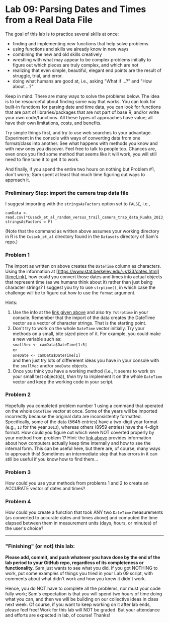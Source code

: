 # Lab 09: Parsing Dates and Times from a Real Data File

The goal of this lab is to practice several skills at once:
+ finding and implementing new functions that help solve problems
+ using functions and skills we already know in new ways
+ combining the new and old skills creatively
+ wrestling with what may appear to be complex problems initially to figure out which pieces are truly complex, and which are not
+ realizing that even simple, beautiful, elegant end points are the result of struggle, trial, and error.
+ doing what humans are good at, i.e., asking "What if ...?" and "How about ...?"


Keep in mind: There are many ways to solve the problems below.  The idea is to be resourceful about finding some way that works.  You can look for built-in functions for parsing date and time data, you can look for functions that are part of libraries/packages that are not part of base R, and/or write your own code/functions.  All these types of approaches have value; all have their own limitations, costs, and benefits.    

Try simple things first, and try to use web searches to your advantage.  Experiment in the console with ways of converting data from one format/class into another.  See what happens with methods you know and with new ones you discover.  Feel free to talk to people too.  Chances are, even once you find some method that seems like it will work, you will still need to fine tune it to get it to work.

And finally, if you spend the entire two hours on nothing but Problem #1, don't worry; Sam spent at least that much time figuring out ways to approach it.

### Preliminary Step: import the camera trap data file
I suggest importing with the `stringsAsFactors` option set to `FALSE`, i.e., 
```
camData <- read.csv("Cusack_et_al_random_versus_trail_camera_trap_data_Ruaha_2013_14.csv", stringsAsFactors = F)
```  
(Note that the command as written above assumes your working directory in R is the `Cusack_et_al` directory found in the `Datasets`  directory of Sam's repo.)

### Problem 1
The import as written on above creates the `DateTime` column as characters.
Using the information at [https://www.stat.berkeley.edu/~s133/dates.html][timeLink], 
how could you convert those dates and times into actual objects that represent time (as we humans think about it)
rather than just being character strings?  I suggest you try to use `strptime()`, 
in which case the challenge will be to figure out how to use the `format` argument.  

Hints:
1. Use the info at the [link given above][timeLink] and also try `?strptime` in your console.  Remember that the import of the data creates the DateTime vector as a vector of character strings.  That is the starting point.
2. Don't try to work on the whole `DateTime` vector initially.  Try your methods on a small, bite sized piece of it.  For example, you could make a new variable such as:  
    `smallVec <- camData$DateTime[1:5]`  
    or  
    `oneDate <- camData$DateTime[1]`  
    and then just try lots of differerent ideas you have in your console with the `smallVec` and/or `oneDate` objects.  
3.  Once you think you have a working method (i.e., it seems to work on your small test object(s)), _then_ try to implement it on the whole `DateTime` vector and keep the working code in your script.

### Problem 2
Hopefully you completed problem number 1 using a command that operated on the
whole `DateTime` vector at once. Some of the years will be imported incorrectly
because the original data are inconsistently formatted.  Specifically, some
of the data (5645 entries) have a two-digit year format (e.g., `13` for the
year `2013`), whereas others (8959 entries) have the 4-digit format.  How could
you figure out which were NOT coverted properly by your method from problem 1?
Hint: the [link above][timeLink] provides information about how computers actually
keep time internally and how to see the internal form.  This can be useful
here, but there are, of course, many ways to approach this!  Sometimes an intermediate
step that has errors in it can still be useful if you know how to find them...


### Problem 3
How could you use your methods from problems 1 and 2 to create an ACCURATE
vector of dates and times?


### Problem 4
How could you create a function that took ANY two `DateTime` measurements (as converted to accurate dates and times above) and
computed the time elapsed between them in measurement units (days, hours, or minutes) of
the user's choice?


<hr>

### "Finishing" (or not) this lab:
**Please add, commit, and push whatever you have done by the end of the lab period to your GitHub repo, regardless of its completeness or functionality**.  Sam just wants to see what you did.   If you got NOTHING to work, put some examples of things you tried in your Lab 09 script, with comments about what didn't work and how you knew it didn't work.

Hence, you do NOT have to complete all the problems, nor must your code fully work; Sam's expectation is that you will spend two hours of time doing what you can, and then we will be building on our collective ideas in class next week.  Of course, if you want to keep working on it after lab ends, please feel free!  Work for this lab will NOT be graded.  But your attendance and efforts are expected in lab, of course!  Thanks!






[timeLink]: https://www.stat.berkeley.edu/~s133/dates.html
